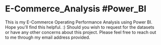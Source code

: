# E-Commerce_Analysis #Power_BI
This is my E-Commerce Operating Performance Analysis using Power BI. Hope you'll find this helpful. :)
Should you wish to request for the datasets or have any other concerns about this project. Please feel free to reach out to me through my email address provided.
